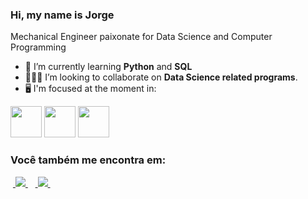 ### Hi, my name is Jorge
Mechanical Engineer paixonate for Data Science and Computer Programming



- 🌱 I’m currently learning **Python** and **SQL**
- 👨🏾‍💻 I’m looking to collaborate on **Data Science related programs**.
- 🖥️ I'm focused at the moment in:

<div displa="inline">
<img width='50' height='50' src="https://cdn.jsdelivr.net/gh/devicons/devicon/icons/python/python-original-wordmark.svg" />  
<img width='50' height='50' src="https://cdn.jsdelivr.net/gh/devicons/devicon/icons/mysql/mysql-original-wordmark.svg" />
<img width='50' height='50' src="https://cdn.jsdelivr.net/gh/devicons/devicon/icons/r/r-original.svg" />
          
</div>


### Você também me encontra em:
&nbsp;<a href="https://br.linkedin.com/in/lucas-leal-santos](https://www.linkedin.com/in/jorge-manoel/">
  <img src="https://img.shields.io/badge/linkedin-%230077B5.svg?style=for-the-badge&logo=linkedin&logoColor=white">
</a>&nbsp;
&nbsp;<a href="https://www.instagram.com/_llucaslleall/](https://www.instagram.com/jorgedrumondjr/">
  <img src="https://img.shields.io/badge/Instagram-%23E4405F.svg?style=for-the-badge&logo=Instagram&logoColor=white">
</a>&nbsp;
